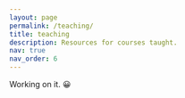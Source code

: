 ```yaml
---
layout: page
permalink: /teaching/
title: teaching
description: Resources for courses taught.
nav: true
nav_order: 6
---
```


Working on it. 😀